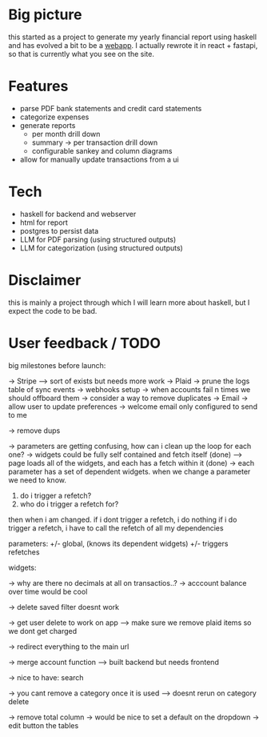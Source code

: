 # Big picture

this started as a project to generate my yearly financial report using haskell
and has evolved a bit to be a [webapp](https://myfinancereport.com/).
I actually rewrote it in react + fastapi, so that is currently what you see on the site.

# Features

- parse PDF bank statements and credit card statements
- categorize expenses
- generate reports
  - per month drill down
  - summary -> per transaction drill down
  - configurable sankey and column diagrams
- allow for manually update transactions from a ui

# Tech

- haskell for backend and webserver
- html for report
- postgres to persist data
- LLM for PDF parsing (using structured outputs)
- LLM for categorization (using structured outputs)

# Disclaimer

this is mainly a project through which I will learn more about haskell, but I expect the code to be bad.


# User feedback / TODO

big milestones before launch:

-> Stripe
  --> sort of exists but needs more work
-> Plaid
  -> prune the logs table of sync events
  -> webhooks setup
  -> when accounts fail n times we should offboard them
  -> consider a way to remove duplicates
-> Email
  -> allow user to update preferences
  -> welcome email only configured to send to me

-> remove dups

-> parameters are getting confusing, how can i clean up the loop for each one?
  -> widgets could be fully self contained and fetch itself (done)
  --> page loads all of the widgets, and each has a fetch within it (done)
  -> each parameter has a set of dependent widgets. when we change a parameter we need to know.

  1. do i trigger a refetch?
  2. who do i trigger a refetch for?

  then when i am changed. if i dont trigger a refetch, i do nothing
  if i do trigger a refetch, i have to call the refetch of all my dependencies

  parameters:
  +/- global, (knows its dependent widgets)
  +/- triggers refetches

  widgets:



-> why are there no decimals at all on transactios..?
-> acccount balance over time would be cool

-> delete saved filter doesnt work

-> get user delete to work on app
--> make sure we remove plaid items so we dont get charged

-> redirect everything to the main url

-> merge account function
--> built backend but needs frontend

-> nice to have: search

-> you cant remove a category once it is used
--> doesnt rerun on category delete



-> remove total column
-> would be nice to set a default on the dropdown
-> edit button the tables
